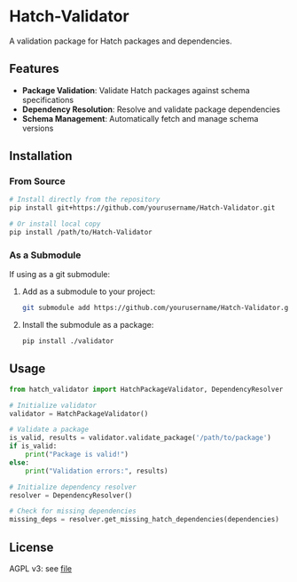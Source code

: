 # Hatch-Validator

A validation package for Hatch packages and dependencies.

## Features

- **Package Validation**: Validate Hatch packages against schema specifications
- **Dependency Resolution**: Resolve and validate package dependencies
- **Schema Management**: Automatically fetch and manage schema versions

## Installation

### From Source

```bash
# Install directly from the repository
pip install git+https://github.com/yourusername/Hatch-Validator.git

# Or install local copy
pip install /path/to/Hatch-Validator
```

### As a Submodule

If using as a git submodule:

1. Add as a submodule to your project:
   ```bash
   git submodule add https://github.com/yourusername/Hatch-Validator.git validator
   ```

2. Install the submodule as a package:
   ```bash
   pip install ./validator
   ```

## Usage

```python
from hatch_validator import HatchPackageValidator, DependencyResolver

# Initialize validator
validator = HatchPackageValidator()

# Validate a package
is_valid, results = validator.validate_package('/path/to/package')
if is_valid:
    print("Package is valid!")
else:
    print("Validation errors:", results)

# Initialize dependency resolver
resolver = DependencyResolver()

# Check for missing dependencies
missing_deps = resolver.get_missing_hatch_dependencies(dependencies)
```

## License

AGPL v3: see [file](./LICENSE)